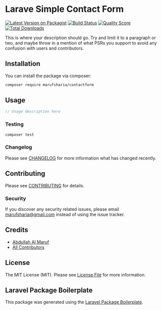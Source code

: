 # Larave Simple Contact Form

[![Latest Version on Packagist](https://img.shields.io/packagist/v/marufsharia/laravel-contact-form.svg?style=flat-square)](https://packagist.org/packages/marufsharia/laravel-contact-form)
[![Build Status](https://img.shields.io/travis/marufsharia/laravel-contact-form/master.svg?style=flat-square)](https://travis-ci.org/marufsharia/laravel-contact-form)
[![Quality Score](https://img.shields.io/scrutinizer/g/marufsharia/laravel-contact-form.svg?style=flat-square)](https://scrutinizer-ci.com/g/marufsharia/laravel-contact-form)
[![Total Downloads](https://img.shields.io/packagist/dt/marufsharia/laravel-contact-form.svg?style=flat-square)](https://packagist.org/packages/marufsharia/laravel-contact-form)

This is where your description should go. Try and limit it to a paragraph or two, and maybe throw in a mention of what PSRs you support to avoid any confusion with users and contributors.

## Installation

You can install the package via composer:

```bash
composer require marufsharia/contactform
```

## Usage

``` php
// Usage description here
```

### Testing

``` bash
composer test
```

### Changelog

Please see [CHANGELOG](CHANGELOG.md) for more information what has changed recently.

## Contributing

Please see [CONTRIBUTING](CONTRIBUTING.md) for details.

### Security

If you discover any security related issues, please email marufsharia@gmail.com instead of using the issue tracker.

## Credits

- [Abdullah Al Maruf](https://github.com/marufsharia)
- [All Contributors](../../contributors)

## License

The MIT License (MIT). Please see [License File](LICENSE.md) for more information.

## Laravel Package Boilerplate

This package was generated using the [Laravel Package Boilerplate](https://laravelpackageboilerplate.com).
